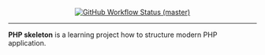 <p style="text-align: center;">
    <a href="https://github.com/andrewskigar/php_skeleton/actions"><img alt="GitHub Workflow Status (master)" src="https://img.shields.io/github/actions/workflow/status/andrewskigar/php_skeleton/tests.yml"></a>
</p>

------
**PHP skeleton** is a learning project how to structure modern PHP application.
